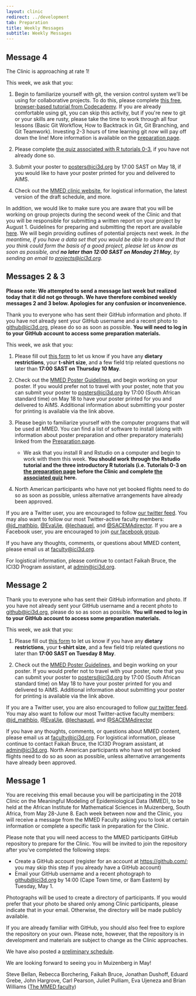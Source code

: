 ```yaml
---
layout: clinic
redirect: ../development
tab: Preparation
title: Weekly Messages
subtitle: Weekly Messages
---
```


## Message 4

The Clinic is approaching at rate 1!

This week, we ask that you:

1. Begin to familiarize yourself with git, the version control system we'll be using for collaborative projects. To do this, please complete [this free, browser-based tutorial from Codecademy](https://www.codecademy.com/learn/learn-git). If you are already comfortable using git, you can skip this activity, but if you're new to git or your skills are rusty, please take the time to work through all four lessons (Basic Git Workflow, How to Backtrack in Git, Git Branching, and Git Teamwork). Investing 2-3 hours of time learning git _now_ will pay off down the line! More information is available on the [preparation page](http://www.ici3d.org/MMED/preparation).

1. Please complete [the quiz associated with R tutorials 0-3](https://ugeorgia.qualtrics.com/jfe/form/SV_ewzWcNolLzhBhLD), if you have not already done so.

1. Submit your poster to <posters@ici3d.org> by 17:00 SAST on May 18, if you would like to have your poster printed for you and delivered to AIMS.

1. Check out the [MMED clinic website](http://www.ici3d.org/MMED), for logistical information, the latest version of the draft schedule, and more.

In addition, we would like to make sure you are aware that you will be working on group projects during the second week of the Clinic and that you will be responsible for submitting a written report on your project by August 1. Guidelines for preparing and submitting the report are available [here](http://www.ici3d.org/MMED/projects/projectReports). We will begin providing outlines of potential projects next week. _In the meantime, if you have a data set that you would be able to share and that you think could form the basis of a good project, please let us know as soon as possible, and **no later than 12:00 SAST on Monday 21 May**, by sending an email to <projects@ici3d.org>._

## Messages 2 & 3

**Please note: We attempted to send a message last week but realized today that it did not go through. We have therefore combined weekly messages 2 and 3 below. Apologies for any confusion or inconvenience.**

Thank you to everyone who has sent their GitHub information and photo. If you have not already sent your GitHub username and a recent photo to <github@ici3d.org>, please do so as soon as possible. **You will need to log in to your GitHub account to access some preparation materials.**

This week, we ask that you:

1. Please fill out [this form](http://www.ici3d.org/MMED/logistics/logisticsForm) to let us know if you have any **dietary restrictions**, your **t-shirt size**, and a few field trip related questions no later than **17:00 SAST on Thursday 10 May**.

1. Check out the [MMED Poster Guidelines](http://www.ici3d.org/MMED/posters), and begin working on your poster. If you would prefer not to travel with your poster, note that you can submit your poster to <posters@ici3d.org> by 17:00 (South African standard time) on May 18 to have your poster printed for you and delivered to AIMS. Additional information about submitting your poster for printing is available via the link above.

1. Please begin to familiarize yourself with the computer programs that will be used at MMED. You can find a list of software to install (along with information about poster preparation and other preparatory materials) linked from the [Preparation page](http://www.ici3d.org/MMED/preparation).

    - We ask that you install R and Rstudio on a computer and begin to work with them this week. **You should work through the Rstudio tutorial and the three introductory R tutorials (i.e. Tutorials 0-3 on [the preparation page](http://www.ici3d.org/MMED2018/preparation/) before the Clinic and complete [the associated quiz](https://ugeorgia.qualtrics.com/jfe/form/SV_ewzWcNolLzhBhLD) here.**

1. North American participants who have not yet booked flights need to do so as soon as possible, unless alternative arrangements have already been approved.

If you are a Twitter user, you are encouraged to follow [our twitter feed](https://twitter.com/ICI3D/). You may also want to follow our most Twitter-active faculty members: [@jd_mathbio](https://twitter.com/jd_mathbio), [@EvaUje](https://twitter.com/EvaUje), [@lechaquel](https://twitter.com/lechaquel), and [@SACEMAdirector](https://twitter.com/SACEMAdirector). If you are a Facebook user, you are encouraged to join [our facebook group](https://www.facebook.com/groups/206225166162804/).

If you have any thoughts, comments, or questions about MMED content, please email us at <faculty@ici3d.org>.

For logistical information, please continue to contact Faikah Bruce, the ICI3D Program assistant, at <admin@ici3d.org>.

## Message 2

Thank you to everyone who has sent their GitHub information and photo. If you have not already sent your GitHub username and a recent photo to <github@ici3d.org>, please do so as soon as possible. **You will need to log in to your GitHub account to access some preparation materials.**

This week, we ask that you:

1. Please fill out [this form](http://www.ici3d.org/MMED/logistics/logisticsForm) to let us know if you have any **dietary restrictions**, your **t-shirt size**, and a few field trip related questions no later than **17:00 SAST on Tuesday 8 May**.

1. Check out the [MMED Poster Guidelines](http://www.ici3d.org/MMED/posters), and begin working on your poster. If you would prefer not to travel with your poster, note that you can submit your poster to <posters@ici3d.org> by 17:00 (South African standard time) on May 18 to have your poster printed for you and delivered to AIMS. Additional information about submitting your poster for printing is available via the link above.

If you are a Twitter user, you are also encouraged to follow [our twitter feed](https://twitter.com/ICI3D/). You may also want to follow our most Twitter-active faculty members: [@jd_mathbio](https://twitter.com/jd_mathbio), [@EvaUje](https://twitter.com/EvaUje), [@lechaquel](https://twitter.com/lechaquel), and [@SACEMAdirector](https://twitter.com/SACEMAdirector)

If you have any thoughts, comments, or questions about MMED content, please email us at <faculty@ici3d.org>. For logistical information, please continue to contact Faikah Bruce, the ICI3D Program assistant, at <admin@ici3d.org>. North American participants who have not yet booked flights need to do so as soon as possible, unless alternative arrangements have already been approved.

## Message 1

You are receiving this email because you will be participating in the 2018 Clinic on the Meaningful Modeling of Epidemiological Data (MMED), to be held at the African Institute for Mathematical Sciences in Muizenberg, South Africa, from May 28-June 8. Each week between now and the Clinic, you will receive a message from the MMED Faculty asking you to look at certain information or complete a specific task in preparation for the Clinic.

Please note that you will need access to the MMED participants GitHub repository to prepare for the Clinic. You will be invited to join the repository after you've completed the following steps:

- Create a GitHub account (register for an account at <https://github.com/>; you may skip this step if you already have a GitHub account)
- Email your GitHub username and a recent photograph to <github@ici3d.org> by 14:00 (Cape Town time, or 8am Eastern) by Tuesday, May 1.

Photographs will be used to create a directory of participants. If you would prefer that your photo be shared only among Clinic participants, please indicate that in your email. Otherwise, the directory will be made publicly available.

If you are already familiar with GitHub, you should also feel free to explore the repository on your own. Please note, however, that the repository is in development and materials are subject to change as the Clinic approaches.

We have also posted a [preliminary schedule](http://www.ici3d.org/mmed/schedule).

We are looking forward to seeing you in Muizenberg in May!

Steve Bellan, Rebecca Borchering, Faikah Bruce, Jonathan Dushoff, Eduard Grebe, John Hargrove, Carl Pearson, Juliet Pulliam, Eva Ujeneza and Brian Williams ([The MMED faculty](http://www.ici3d.org/people/))
